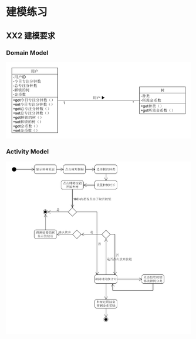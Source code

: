 # 建模练习

## XX2 建模要求

### Domain Model
![forest_domain_model](assets/forest_domain_model.png)

### Activity Model
![forest_activity_model](assets/forest_activity_model.png)
